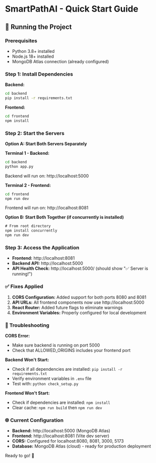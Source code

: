# SmartPathAI - Quick Start Guide

## 🚀 Running the Project

### Prerequisites
- Python 3.8+ installed
- Node.js 18+ installed
- MongoDB Atlas connection (already configured)

### Step 1: Install Dependencies

**Backend:**
```cmd
cd backend
pip install -r requirements.txt
```

**Frontend:**
```cmd
cd frontend
npm install
```

### Step 2: Start the Servers

**Option A: Start Both Servers Separately**

**Terminal 1 - Backend:**
```cmd
cd backend
python app.py
```
Backend will run on: http://localhost:5000

**Terminal 2 - Frontend:**
```cmd
cd frontend
npm run dev
```
Frontend will run on: http://localhost:8081

**Option B: Start Both Together (if concurrently is installed)**
```cmd
# From root directory
npm install concurrently
npm run dev
```

### Step 3: Access the Application

- **Frontend:** http://localhost:8081
- **Backend API:** http://localhost:5000
- **API Health Check:** http://localhost:5000/ (should show "✅ Server is running!")

### ✅ Fixes Applied

1. **CORS Configuration:** Added support for both ports 8080 and 8081
2. **API URLs:** All frontend components now use http://localhost:5000
3. **React Router:** Added future flags to eliminate warnings
4. **Environment Variables:** Properly configured for local development

### 🔧 Troubleshooting

**CORS Error:**
- Make sure backend is running on port 5000
- Check that ALLOWED_ORIGINS includes your frontend port

**Backend Won't Start:**
- Check if all dependencies are installed: `pip install -r requirements.txt`
- Verify environment variables in `.env` file
- Test with: `python check_setup.py`

**Frontend Won't Start:**
- Check if dependencies are installed: `npm install`
- Clear cache: `npm run build` then `npm run dev`

### 🌐 Current Configuration

- **Backend:** http://localhost:5000 (MongoDB Atlas)
- **Frontend:** http://localhost:8081 (Vite dev server)
- **CORS:** Configured for localhost:8080, 8081, 3000, 5173
- **Database:** MongoDB Atlas (cloud) - ready for production deployment

Ready to go! 🎯
